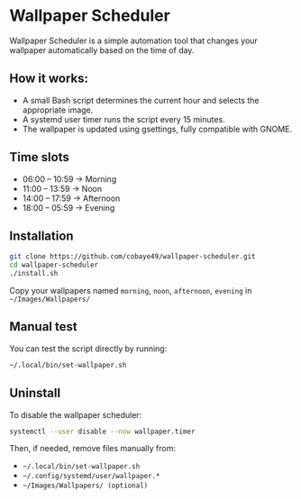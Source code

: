 # Wallpaper Scheduler

Wallpaper Scheduler is a simple automation tool that changes your wallpaper automatically based on the time of day.

## How it works:

- A small Bash script determines the current hour and selects the appropriate image.
- A systemd user timer runs the script every 15 minutes.
- The wallpaper is updated using gsettings, fully compatible with GNOME.

## Time slots

- 06:00 – 10:59 → Morning
- 11:00 – 13:59 → Noon
- 14:00 – 17:59 → Afternoon
- 18:00 – 05:59 → Evening

## Installation

```bash
git clone https://github.com/cobaye49/wallpaper-scheduler.git
cd wallpaper-scheduler
./install.sh
```
Copy your wallpapers named `morning`, `noon`, `afternoon`, `evening` in `~/Images/Wallpapers/`

## Manual test

You can test the script directly by running:
```bash
~/.local/bin/set-wallpaper.sh
```
## Uninstall

To disable the wallpaper scheduler:
```bash
systemctl --user disable --now wallpaper.timer
```
Then, if needed, remove files manually from:
- `~/.local/bin/set-wallpaper.sh`
- `~/.config/systemd/user/wallpaper.*`
- `~/Images/Wallpapers/ (optional)`
